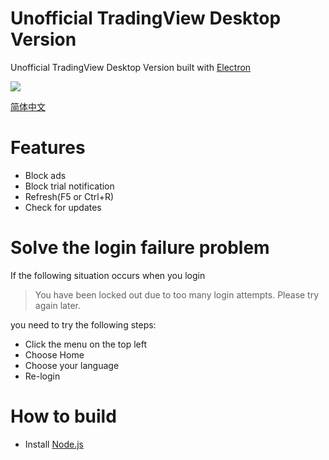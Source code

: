 # Unofficial TradingView Desktop Version

Unofficial TradingView Desktop Version built with [Electron](https://www.electronjs.org)

![](assets/images/screenshot.png)

[简体中文](README.zh.md)

# Features
* Block ads
* Block trial notification
* Refresh(F5 or Ctrl+R)
* Check for updates

# Solve the login failure problem
If the following situation occurs when you login

> You have been locked out due to too many login attempts. Please try again later.

you need to try the following steps:

* Click the menu on the top left
* Choose Home
* Choose your language
* Re-login

# How to build

* Install [Node.js](https://nodejs.org)
